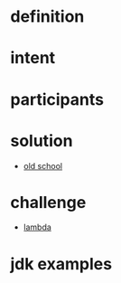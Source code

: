 # definition

# intent

# participants

# solution
- [old school](../pattern/ex1/Client.java)

# challenge
- [lambda](../pattern/challenge/Client.java)

# jdk examples
